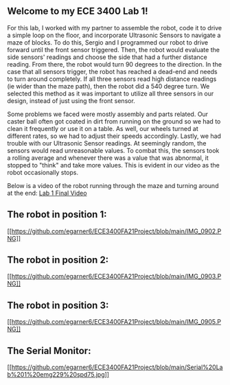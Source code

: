 ## Welcome to my ECE 3400 Lab 1!

For this lab, I worked with my partner to assemble the robot, code it to drive a simple loop on the floor, and incorporate Ultrasonic Sensors to navigate a maze of blocks. To do this, Sergio and I programmed our robot to drive forward until the front sensor triggered. Then, the robot would evaluate the side sensors' readings and choose the side that had a further distance reading. From there, the robot would turn 90 degrees to the direction. In the case that all sensors trigger, the robot has reached a dead-end and needs to turn around completely. If all three sensors read high distance readings (ie wider than the maze path), then the robot did a 540 degree turn. We selected this method as it was important to utilize all three sensors in our design, instead of just using the front sensor.

Some problems we faced were mostly assembly and parts related. Our caster ball often got coated in dirt from running on the ground so we had to clean it frequently or use it on a table. As well, our wheels turned at different rates, so we had to adjust their speeds accordingly. Lastly, we had trouble with our Ultrasonic Sensor readings. At seemingly random, the sensors would read unreasonable values. To combat this, the sensors took a rolling average and whenever there was a value that was abnormal, it stopped to "think" and take more values. This is evident in our video as the robot occasionally stops.


Below is a video of the robot running through the maze and turning around at the end:
[Lab 1 Final Video](https://youtu.be/hTH1iRYtUkw)

## The robot in position 1:
[[https://github.com/egarner6/ECE3400FA21Project/blob/main/IMG_0902.PNG]]

## The robot in position 2:
[[https://github.com/egarner6/ECE3400FA21Project/blob/main/IMG_0903.PNG]]

## The robot in position 3:
[[https://github.com/egarner6/ECE3400FA21Project/blob/main/IMG_0905.PNG]]

## The Serial Monitor:
[[https://github.com/egarner6/ECE3400FA21Project/blob/main/Serial%20Lab%201%20emg229%20spd75.jpg]]
